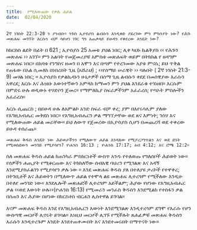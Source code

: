 ```yaml
---
title:  የሚለውጠው የቃሉ ሐይል
date:  02/04/2020
---
```


`2ኛ ነገስት 22:3-20 ን ያንብቡ። ንጉስ ኢዮስያስ ልብሱን እንዲቀድ ያደረገው ምን ምክንያት ነው? የሕጉ መጽሐፍ መገኘት እርሱን ብቻ ሳይሆነ ነገር ግን አጠቃላይ ይሁዳን የቀየረው እንዴት ነው?`

ከክርስስ ልደት በፊት በ 621 ; ኢዮስያስ 25 አመቱ ያህል ነበር; ሊቀ ካህኑ ኬልቅያስ ‹‹ የሕጉን መጽሐፍ ›› አገኘ። ምን አልባት የመጀመሪያቹ አምስቱ መጽሐፍት ወይም በትክክል የ ዘዳግም መጽሐፍ ነበር። በአባቱ የንግስና ዘመን በ አሞን እና በጣም የተረገመው አያቱ ምናሴ; ይህ ጥቅል የጠፋው በአል ሲመለክ በነበረበት ጊዜ (አሸራህ) ; ‹‹የሰማይ ሠራዊት ›› ባሉበት ( 2ኛ ነገስት 21:3-9) መሃል ነበር; ። ኢዮስያስ የቃልኪዳኑን ሁኔታዎች በሰማ ጊዜ ልብሱን ቀደደ በመሰዊያው እራሱን አዋረደ; እርሱ እና ሕዝቡ እውነተኛውን አምላክ ከማመን ምን ያህል እንደራቁ ተገነዘበ። እርሱም በምድሩ ሁሉ ወዲውኑ ተሃድሶን ጀመረ። የማምለኪያ ስፍራዎችንም አፈራረሰ; የጣኦት ምስሎችን አፈራረሰ።

እርሱ ሲጨርስ ; በይሁዳ ሁሉ ለአምልኮ አንድ ስፍራ ብቻ ቀረ; ያም በእየሩሳሌም ያለው የእግዚአብሔር መቅደስ ነበር። የእግዚአብሔርን ቃል ማግኘታቸው ወደ ጸና እምነት; ንስሃ እና የሚለውጠው ሐይል መራቸው። ይህ ለውጥ የጀመረው በኢዮስያስ ሲሆን በመጨረሻ ወደ ተቀረው ይሁዳ ተሰራጨ።

`መጽሐፍ ቅዱስ እንዴት ነው ሕይወታችንን የሚለውጥ ሐይል እንዳለው የሚያረጋግጥልን እና ወደ ድነት የሚወስደውን መንገድ የሚያሳየን? ዮሐንስ 16:13 ; ዮሐንስ 17:17; ዕብ 4:12; እና ሮሜ 12:2።`

ስለ መጽሐፍ ቅዱስ ሐይል ከጠንካራ ምስክርነቶች ውስጥ አንዱ የተለወጡ የግለሰቦች ሕይወት ነው። የሰዎችን ሐጢያት የሚቆርጠው እና ትክክለኛው ሰብአዊ ባህሪን የሚገልጽ እና አዳኝ እንደሚያስፈልገን የሚያሳየን ቃሉ ነው ። እንደ መጽሐፍ ቅዱስ ያለ በተለያዩ ታሪኮች የተዋቀረ; በትንቢቶች እና ሕይወትን በሚለውጥ ሐይል የተሞላ ልዩ መጽሐፍ ሊተረጎም የሚችለው እንዲሁ በተለየ መንገድ ነው። እንደሌሎች መጽሐፎች ሊተረጎም አይችልም; ሕያው የሆነው የእግዚአብሔር ቃል ‹‹ወደ እውነት ሁሉ››(ዮሐንስ 16:13) የሚመራን መንፈስ ቅዱስን እንደሚልክ የተስፋን ቃል በሰጠን እና ሕያው በሆነው በክርስቶስ ብርሐን ሊስተዋል ይገባል።

እናም መጽሐፍ ቅዱስ እንደ የእግዚአብሔርን እውነት እንደሚገልጽ እንዲተረጎም ደግሞ የእራሱ የሆን ውስጣዊ መርሆች ሊኖሩት ይገባል። እነዚህ መርሆች ሊገኙ የሚችሉት ጸሐፊዎቹ መጽሐፍ ቅዱስን እራሱን እንዲተረጉም እንዴት እንደተጠቀሙበት እና እንደተመሩበት በማጥናት ነው።